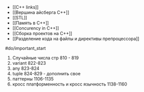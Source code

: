 - [[C++ links]]
- [[Вершина айсберга C++]]
- [[STL]]
- [[Память в C++]]
- [[Concurency in C++]]
- [[Сборка проектов на C++]]
- [[Разделение кода на файлы и директивы препроцессора]]


#do/important_start 
1. Случайные числа стр 810 - 819
2. variant 822-823
3. any 823-824
4. tuple 824-829 - дополнить свое
6. паттерны 1106-1135
7. кросс платформенность и кросс язычность 1138-1160